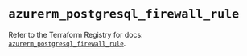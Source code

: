 # `azurerm_postgresql_firewall_rule`

Refer to the Terraform Registry for docs: [`azurerm_postgresql_firewall_rule`](https://registry.terraform.io/providers/hashicorp/azurerm/3.93.0/docs/resources/postgresql_firewall_rule).
